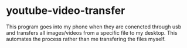 # youtube-video-transfer
This program goes into my phone when they are conencted through usb and transfers all images/videos from a specific file to my desktop. This automates the process rather than me transfering the files myself.
